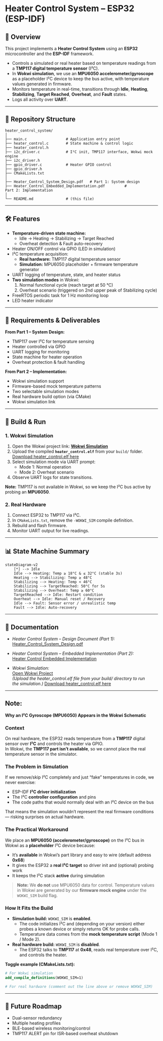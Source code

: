 # Heater Control System – ESP32 (ESP-IDF)

## 📌 Overview
This project implements a **Heater Control System** using an **ESP32** microcontroller and the **ESP-IDF** framework.

- Controls a simulated or real heater based on temperature readings from a **TMP117 digital temperature sensor** (I²C).
- In **Wokwi simulation**, we use an **MPU6050 accelerometer/gyroscope** as a placeholder I²C device to keep the bus active, with temperature values generated in firmware.
- Monitors temperature in real-time, transitions through **Idle**, **Heating**, **Stabilizing**, **Target Reached**, **Overheat**, and **Fault** states.
- Logs all activity over **UART**.

---

## 📂 Repository Structure
```
heater_control_system/
│
├── main.c                  # Application entry point
├── heater_control.c        # State machine & control logic
├── heater_control.h
├── i2c_driver.c            # I²C init, TMP117 interface, Wokwi mock engine
├── i2c_driver.h
├── gpio_driver.c           # Heater GPIO control
├── gpio_driver.h
├── CMakeLists.txt
│
├── Heater_Control_System_Design.pdf   # Part 1: System design
├── Heater_Control_Embedded_Implementation.pdf         #
Part 2: Implementation
│
└── README.md               # (this file)
```

---

## 🛠 Features
- **Temperature-driven state machine:**
  - Idle → Heating → Stabilizing → Target Reached
  - Overheat detection & Fault auto-recovery
- Heater ON/OFF control via GPIO (LED in simulation)
- I²C temperature acquisition:
  - **Real hardware:** TMP117 digital temperature sensor
  - **Simulation:** MPU6050 placeholder + firmware temperature generator
- UART logging of temperature, state, and heater status
- **Two simulation modes** in Wokwi:
  1. Normal functional cycle (reach target at 50 °C)
  2. Overheat scenario (triggered on 2nd upper peak of Stabilizing cycle)
- FreeRTOS periodic task for 1 Hz monitoring loop
- LED heater indicator

---

## 📜 Requirements & Deliverables
**From Part 1 – System Design:**
- TMP117 over I²C for temperature sensing
- Heater controlled via GPIO
- UART logging for monitoring
- State machine for heater operation
- Overheat protection & fault handling

**From Part 2 – Implementation:**
- Wokwi simulation support
- Firmware-based mock temperature patterns
- Two selectable simulation modes
- Real hardware build option (via CMake)
- Wokwi simulation link

---

## 🔧 Build & Run

### 1. Wokwi Simulation
1. Open the Wokwi project link: **[Wokwi Simulation](https://wokwi.com/projects/439005910473186305)**
2. Upload the compiled **`heater_control.elf`** from your `build/` folder.  [Download heater_control.elf here](build/heater_control.elf)
3. Select simulation mode via UART prompt:
   - Mode 1: Normal operation
   - Mode 2: Overheat scenario
4. Observe UART logs for state transitions.

**Note:** TMP117 is not available in Wokwi, so we keep the I²C bus active by probing an **MPU6050**.

### 2. Real Hardware
1. Connect ESP32 to TMP117 via I²C.
2. In `CMakeLists.txt`, remove the `-WOKWI_SIM` compile definition.
3. Rebuild and flash firmware.
4. Monitor UART output for live readings.

---

## 📊 State Machine Summary
```mermaid
stateDiagram-v2
    [*] --> Idle
    Idle --> Heating: Temp ≥ 18°C & ≤ 32°C (stable 3s)
    Heating --> Stabilizing: Temp ≥ 48°C
    Stabilizing --> Heating: Temp < 46°C
    Stabilizing --> TargetReached: 50°C for 5s
    Stabilizing --> Overheat: Temp ≥ 60°C
    TargetReached --> Idle: Restart condition
    Overheat --> Idle: Manual reset / Recovery
    Idle --> Fault: Sensor error / unrealistic temp
    Fault --> Idle: Auto-recovery
```

---

## 📄 Documentation

- *Heater Control System – Design Document (Part 1):*  
  [Heater_Control_System_Design.pdf](https://drive.google.com/file/d/1xpcoW7fJzsuvvs_NyNr0kD80tkMxAuj-/view?usp=drivesdk)

- *Heater Control System – Embedded Implementation (Part 2):*  
  [Heater Control Embedded Implementation](https://drive.google.com/file/d/1xlTkeXc543P2LGpKaSJwQQFb-wdq7z9l/view?usp=drivesdk)

- *Wokwi Simulation:*  
  [Open Wokwi Project](https://wokwi.com/projects/439005910473186305)  
  *(Upload the heater_control.elf file from your build/ directory to run the simulation.)*
   [Download heater_control.elf here](build/heater_control.elf)

---
## Note:
**Why an I²C Gyroscope (MPU6050) Appears in the Wokwi Schematic**

### Context
On real hardware, the ESP32 reads temperature from a **TMP117** digital sensor over **I²C** and controls the heater via GPIO.  
In Wokwi, the **TMP117 part isn’t available**, so we cannot place the real temperature sensor in the simulator.

### The Problem in Simulation
If we remove/skip I²C completely and just “fake” temperatures in code, we never exercise:
- ESP-IDF **I²C driver initialization**
- The I²C **controller configuration** and pins
- The code paths that would normally deal with an I²C device on the bus

That means the simulation wouldn’t represent the real firmware conditions — risking surprises on actual hardware.

### The Practical Workaround
We place an **MPU6050 (accelerometer/gyroscope)** on the I²C bus in Wokwi as a **placeholder** I²C device because:
- It’s **available** in Wokwi’s part library and easy to wire (default address **0x68**)
- It gives the ESP32 a **real I²C target** so driver init and (optional) probing work
- It keeps the I²C stack **active** during simulation

> **Note:** We **do not** use MPU6050 data for control. Temperature values in Wokwi are generated by our **firmware mock engine** under the `WOKWI_SIM` build flag.

### How It Fits the Build
- **Simulation build:** `WOKWI_SIM` is **enabled**.  
  - The code initializes I²C and (depending on your version) either probes a known device or simply returns OK for probe calls.  
  - Temperature data comes from the **mock temperature script** (Mode 1 / Mode 2).
- **Real hardware build:** `WOKWI_SIM` is **disabled**.  
  - The ESP32 talks to **TMP117** at **0x48**, reads real temperature over I²C, and controls the heater.

**Toggle example (CMakeLists.txt):**
```cmake
# For Wokwi simulation
add_compile_definitions(WOKWI_SIM=1)

# For real hardware (comment out the line above or remove WOKWI_SIM)

```

---

## 🚀 Future Roadmap
- Dual-sensor redundancy
- Multiple heating profiles
- BLE-based wireless monitoring/control
- TMP117 ALERT pin for ISR-based overheat shutdown

